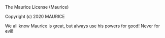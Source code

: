 The Maurice License (Maurice)

Copyright (c) 2020 MAURICE

We all know Maurice is great, but always use his powers for good! Never for evil!
